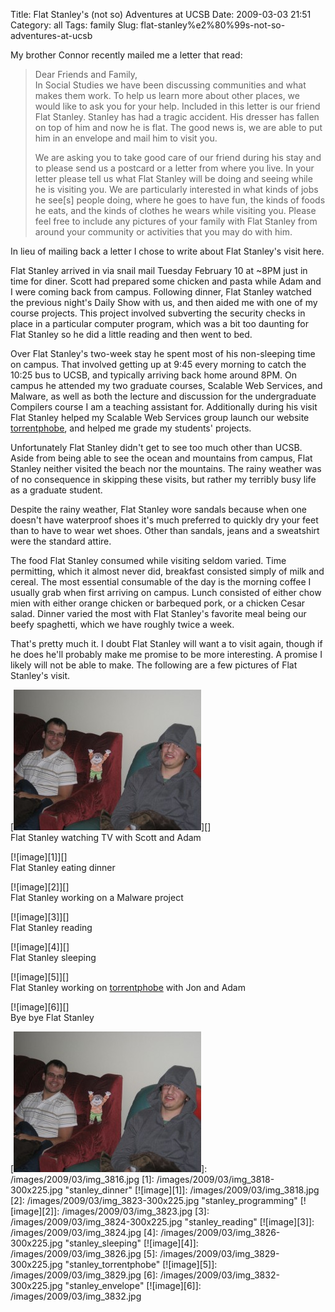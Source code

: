Title: Flat Stanley's (not so) Adventures at UCSB
Date: 2009-03-03 21:51
Category: all
Tags: family
Slug: flat-stanley%e2%80%99s-not-so-adventures-at-ucsb

My brother Connor recently mailed me a letter that read:

> Dear Friends and Family,  
>  In Social Studies we have been discussing communities and what makes
> them work. To help us learn more about other places, we would like to
> ask you for your help. Included in this letter is our friend Flat
> Stanley. Stanley has had a tragic accident. His dresser has fallen on
> top of him and now he is flat. The good news is, we are able to put
> him in an envelope and mail him to visit you.
>
> We are asking you to take good care of our friend during his stay and
> to please send us a postcard or a letter from where you live. In your
> letter please tell us what Flat Stanley will be doing and seeing while
> he is visiting you. We are particularly interested in what kinds of
> jobs he see[s] people doing, where he goes to have fun, the kinds of
> foods he eats, and the kinds of clothes he wears while visiting you.
> Please feel free to include any pictures of your family with Flat
> Stanley from around your community or activities that you may do with
> him.

In lieu of mailing back a letter I chose to write about Flat Stanley's
visit here.

Flat Stanley arrived in via snail mail Tuesday February 10 at \~8PM just
in time for diner. Scott had prepared some chicken and pasta while Adam
and I were coming back from campus. Following dinner, Flat Stanley
watched the previous night's Daily Show with us, and then aided me
with one of my course projects. This project involved subverting the
security checks in place in a particular computer program, which was a
bit too daunting for Flat Stanley so he did a little reading and then
went to bed.

Over Flat Stanley's two-week stay he spent most of his non-sleeping
time on campus. That involved getting up at 9:45 every morning to catch
the 10:25 bus to UCSB, and typically arriving back home around 8PM. On
campus he attended my two graduate courses, Scalable Web Services, and
Malware, as well as both the lecture and discussion for the
undergraduate Compilers course I am a teaching assistant for.
Additionally during his visit Flat Stanley helped my Scalable Web
Services group launch our website [torrentphobe][], and helped me grade
my students' projects.

Unfortunately Flat Stanley didn't get to see too much other than UCSB.
Aside from being able to see the ocean and mountains from campus, Flat
Stanley neither visited the beach nor the mountains. The rainy weather
was of no consequence in skipping these visits, but rather my terribly
busy life as a graduate student.

Despite the rainy weather, Flat Stanley wore sandals because when one
doesn't have waterproof shoes it's much preferred to quickly dry
your feet than to have to wear wet shoes. Other than sandals, jeans and
a sweatshirt were the standard attire.

The food Flat Stanley consumed while visiting seldom varied. Time
permitting, which it almost never did, breakfast consisted simply of
milk and cereal. The most essential consumable of the day is the morning
coffee I usually grab when first arriving on campus. Lunch consisted of
either chow mien with either orange chicken or barbequed pork, or a
chicken Cesar salad. Dinner varied the most with Flat Stanley's
favorite meal being our beefy spaghetti, which we have roughly twice a
week.

That's pretty much it. I doubt Flat Stanley will want a to visit
again, though if he does he'll probably make me promise to be more
interesting. A promise I likely will not be able to make. The following
are a few pictures of Flat Stanley's visit.

[![image][]][]  
Flat Stanley watching TV with Scott and Adam

[![image][1]][]  
Flat Stanley eating dinner

[![image][2]][]  
Flat Stanley working on a Malware project

[![image][3]][]  
Flat Stanley reading

[![image][4]][]  
Flat Stanley sleeping

[![image][5]][]  
Flat Stanley working on [torrentphobe][] with Jon and Adam

[![image][6]][]  
Bye bye Flat Stanley

  [torrentphobe]: http://torrentpho.be
  [image]: /images/2009/03/img_3816-300x225.jpg
    "stanley_tv"
  [![image][]]: /images/2009/03/img_3816.jpg
  [1]: /images/2009/03/img_3818-300x225.jpg
    "stanley_dinner"
  [![image][1]]: /images/2009/03/img_3818.jpg
  [2]: /images/2009/03/img_3823-300x225.jpg
    "stanley_programming"
  [![image][2]]: /images/2009/03/img_3823.jpg
  [3]: /images/2009/03/img_3824-300x225.jpg
    "stanley_reading"
  [![image][3]]: /images/2009/03/img_3824.jpg
  [4]: /images/2009/03/img_3826-300x225.jpg
    "stanley_sleeping"
  [![image][4]]: /images/2009/03/img_3826.jpg
  [5]: /images/2009/03/img_3829-300x225.jpg
    "stanley_torrentphobe"
  [![image][5]]: /images/2009/03/img_3829.jpg
  [6]: /images/2009/03/img_3832-300x225.jpg
    "stanley_envelope"
  [![image][6]]: /images/2009/03/img_3832.jpg
